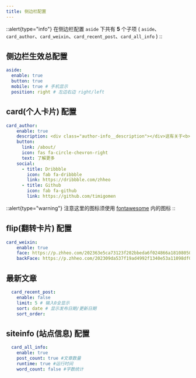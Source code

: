 ```yaml
---
title: 侧边栏配置
---
```


::alert{type="info"}
在侧边栏配置 `aside` 下共有 **5** 个子项 ( `aside`、`card_author`、`card_weixin`、`card_recent_post`、`card_all_info` )
::
## 侧边栏生效总配置
```yaml [_config.acrylic.yml]
aside:
  enable: true
  button: true
  mobile: true # 手机显示
  position: right # 左边右边 right/left
```

## card(个人卡片) 配置
```yaml [_config.acrylic.yml]
card_author:
    enable: true
    description: <div class="author-info__description"></div>这有关于<b>产品、设计、开发</b>相关的问题和看法，还有<b>文章翻译</b>和<b>分享</b>。<div class="author-info__description2"></div>相信你可以在这里找到对你有用的<b>知识</b>和<b>教程</b>。
    button:
      link: /about/
      icon: fas fa-circle-chevron-right
      text: 了解更多
    social:
      - title: Dribbble
        icon: fab fa-dribbble
        link: https://dribbble.com/zhheo
      - title: Github
        icon: fab fa-github
        link: https://github.com/timigomen
```

::alert{type="warning"}
注意这里的图标须使用 [fontawesome](https://fontawesome.com/) 内的图标
::

## flip(翻转卡片) 配置
```yaml [_config.acrylic.yml]
card_weixin:
    enable: true
    face: https://p.zhheo.com/202363e5ca73123f202bbeda6f024866a181080502.png!cover #正面
    backFace: https://p.zhheo.com/202309da537f19ad4992f1340e53a11098df081402.png!cover #反面
```
## 最新文章
```yaml [_config.acrylic.yml]
  card_recent_post:
    enable: false
    limit: 5 # 输入0全显示
    sort: date # 显示发布日期/更新日期
    sort_order: 
```

## siteinfo (站点信息) 配置
```yaml [_config.acrylic.yml]
  card_all_info:
    enable: true
    post_count: true #文章数量
    runtime: true #运行时间
    word_count: false #字数统计
```